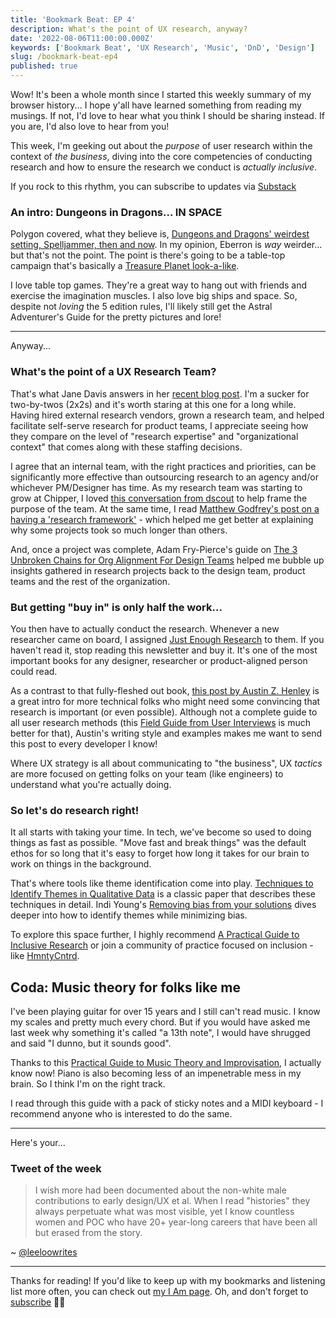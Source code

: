 ```yaml
---
title: 'Bookmark Beat: EP 4'
description: What's the point of UX research, anyway?
date: '2022-08-06T11:00:00.000Z'
keywords: ['Bookmark Beat', 'UX Research', 'Music', 'DnD', 'Design']
slug: /bookmark-beat-ep4
published: true
---
```


Wow! It's been a whole month since I started this weekly summary of my browser history... I hope y'all have learned something from reading my musings. If not, I'd love to hear what you think I should be sharing instead. If you are, I'd also love to hear from you!

This week, I'm geeking out about the *purpose* of user research within the context of *the business*, diving into the core competencies of conducting research and how to ensure the research we conduct is *actually inclusive*.

If you rock to this rhythm, you can subscribe to updates via [Substack](https://bookmarkbeat.substack.com/?showWelcome=true)

### An intro: Dungeons in Dragons... IN SPACE

Polygon covered, what they believe is, [Dungeons and Dragons\' weirdest setting, Spelljammer, then and now](https://www.polygon.com/23287045/dnd-spelljammer-playable-races-original-setting-cover-art-reveal-hydro74). In my opinion, Eberron is *way* weirder... but that's not the point. The point is there's going to be a table-top campaign that's basically a [Treasure Planet look-a-like](https://en.wikipedia.org/wiki/Treasure_Planet).

I love table top games. They're a great way to hang out with friends and exercise the imagination muscles. I also love big ships and space. So, despite not *loving* the 5 edition rules, I'll likely still get the Astral Adventurer's Guide for the pretty pictures and lore!

---

Anyway...

### What's the point of a UX Research Team?

That's what Jane Davis answers in her [recent blog post](https://janendavis.com/?p=35). I'm a sucker for two-by-twos (2x2s) and it's worth staring at this one for a long while. Having hired external research vendors, grown a research team, and helped facilitate self-serve research for product teams, I appreciate seeing how they compare on the level of "research expertise" and "organizational context" that comes along with these staffing decisions.

I agree that an internal team, with the right practices and priorities, can be significantly more effective than outsourcing research to an agency and/or whichever PM/Designer has time. As my research team was starting to grow at Chipper, I loved [this conversation from dscout](https://dscout.com/people-nerds/geison-research-strategy) to help frame the purpose of the team. At the same time, I read [Matthew Godfrey\'s post on a having a \'research framework\'](https://uxdesign.cc/what-is-a-research-framework-and-why-do-we-need-one-b3fac8351d46) - which helped me get better at explaining why some projects took so much longer than others.

And, once a project was complete, Adam Fry-Pierce's guide on [The 3 Unbroken Chains for Org Alignment For Design Teams](https://medium.com/design-leadership-forum/simple-frameworks-to-provide-the-entire-organization-some-much-needed-foundation-and-consistency-e9ba6e52cb79) helped me bubble up insights gathered in research projects back to the design team, product teams and the rest of the organization.

### But getting "buy in" is only half the work...

You then have to actually conduct the research. Whenever a new researcher came on board, I assigned [Just Enough Research](https://abookapart.com/products/just-enough-research) to them. If you haven't read it, stop reading this newsletter and buy it. It's one of the most important books for any designer, researcher or product-aligned person could read.

As a contrast to that fully-fleshed out book, [this post by Austin Z. Henley](https://austinhenley.com/blog/myhcitoolbox.html) is a great intro for more technical folks who might need some convincing that research is important (or even possible). Although not a complete guide to all user research methods (this [Field Guide from User Interviews](https://www.userinterviews.com/ux-research-field-guide) is much better for that), Austin's writing style and examples makes me want to send this post to every developer I know!

Where UX strategy is all about communicating to "the business", UX *tactics* are more focused on getting folks on your team (like engineers) to understand what you're actually doing.

### So let's do research right!

It all starts with taking your time. In tech, we've become so used to doing things as fast as possible. "Move fast and break things" was the default ethos for so long that it's easy to forget how long it takes for our brain to work on things in the background.

That's where tools like theme identification come into play. [Techniques to Identify Themes in Qualitative Data](http://www.analytictech.com/mb870/readings/ryan-bernard_techniques_to_identify_themes_in.htm) is a classic paper that describes these techniques in detail. Indi Young's [Removing bias from your solutions](https://medium.com/user-research-explained/how-to-remove-bias-from-your-orgs-solutions-8f3729b6a380) dives deeper into how to identify themes while minimizing bias.

To explore this space further, I highly recommend [A Practical Guide to Inclusive Research](https://medium.com/inclusive-research) or join a community of practice focused on inclusion - like [HmntyCntrd](https://hmntycntrd.com/).

## Coda: Music theory for folks like me

I've been playing guitar for over 15 years and I still can't read music. I know my scales and pretty much every chord. But if you would have asked me last week why something it's called "a 13th note", I would have shrugged and said "I dunno, but it sounds good".

Thanks to this [Practical Guide to Music Theory and Improvisation](https://mbrizic.com/blog/music-theory/), I actually know now! Piano is also becoming less of an impenetrable mess in my brain. So I think I'm on the right track.

I read through this guide with a pack of sticky notes and a MIDI keyboard - I recommend anyone who is interested to do the same.

---

Here's your...

### Tweet of the week

> I wish more had been documented about the non-white male contributions to early design/UX et al. When I read "histories" they always perpetuate what was most visible, yet I know countless women and POC who have 20+ year-long careers that have been all but erased from the story.

~ [@leeloowrites](https://twitter.com/leeloowrites/status/1553446745945808897)

---

Thanks for reading! If you'd like to keep up with my bookmarks and listening list more often, you can check out [my I Am page](https://desandoval.net/iam/). Oh, and don't forget to [subscribe](https://bookmarkbeat.substack.com/?showWelcome=true) 👋🏼